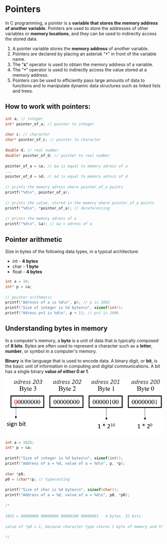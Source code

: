 # Pointers

In C programming, a pointer is a **variable that stores the memory address of another variable**. Pointers are used to store the addresses of other variables or **memory locations**, and they can be used to indirectly access the stored data.

1. A pointer variable stores the **memory address** of another variable.
2. Pointers are declared by placing an asterisk "**`*`**" in front of the variable name.
3. The "**`&`**" operator is used to obtain the memory address of a variable.
4. The "**`*`**" operator is used to indirectly access the value stored at a memory address.
5. Pointers can be used to efficiently pass large amounts of data to functions and to manipulate dynamic data structures such as linked lists and trees.

## How to work with pointers:

```c
int a; // integer
int* pointer_of_a; // pointer to integer

char c; // character
char* pointer_of_c; // pointer to character

double d; // real number
double* pointer_of_d; // pointer to real number

pointer_of_a = &a; // &a is equal to memory adress of a
...
pointer_of_d = &d; // &d is equal to memory adress of d

// prints the memory adress where pointer_of_a points
printf("%d\n", pointer_of_a);

// prints the value, stored in the memory where pointer_of_a points
printf("%d\n", *pointer_of_a); // dereferencing

// prints the memory adress of a
printf("%d\n", &a); // &a = adress of a
```

## Pointer arithmetic

Size in bytes of the following data types, in a typical architecture:
- int - **4 bytes**
- char - **1 byte**
- float - **4 bytes**

```c
int a = 10;
int* p = &a;

// pointer arithmetic
printf("Adresss of a is %d\n", p); // p is 2002
printf("Size of integer is %d bytes\n", sizeof(int));
printf("Adress p+1 is %d\n", p + 1); // p+1 is 2006
```

## Understanding bytes in memory

In a computer's memory, a **byte** is a unit of data that is typically composed of **8 bits**. Bytes are often used to represent a character such as a **letter**, **number**, or symbol in a computer's memory.

**Binary** is the language that is used to encode data. A binary digit, or **bit**, is the basic unit of information in computing and digital communications. A bit has a single binary **value of either 0 or 1**.

![asdf](/pics/2.png)

```c
int a = 1025;
int* p = &a;

printf("Size of integer is %d bytes\n", sizeof(int));
printf("Address of a = %d, value of a = %d\n", p, *p);

char *p0;
p0 = (char*)p; // typecasting

printf("Size of char is %d bytes\n", sizeof(char));
printf("Address of a = %d, value of a = %d\n", p0, *p0);

/*

1025 = 00000000 00000000 00000100 00000001 - 4 bytes, 32 bits

value of *p0 = 1, because character type stores 1 byte of memory and the first and only byte of pointer p0 is 00000001, which represents the value 1 in binary

*/
```



